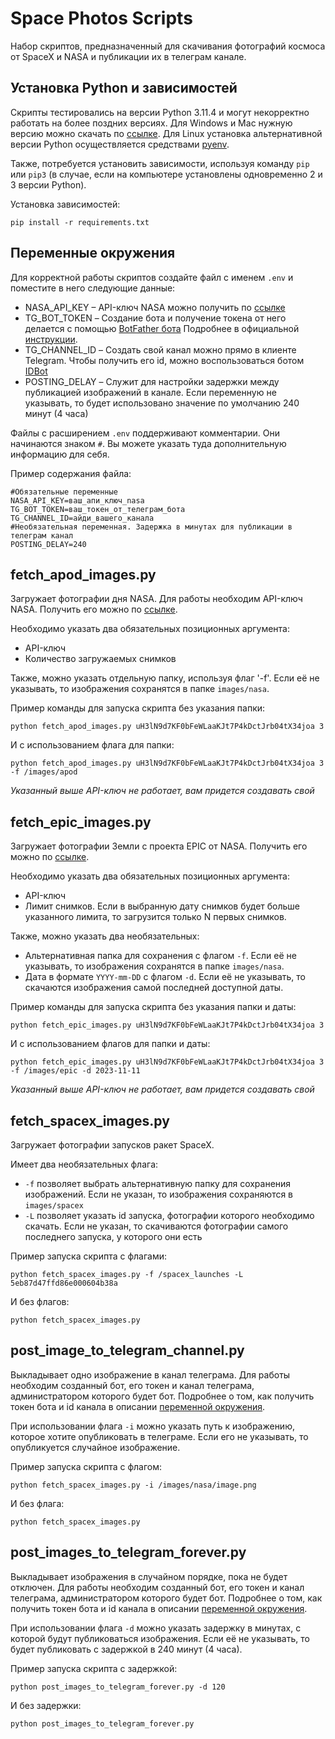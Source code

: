 # Space Photos Scripts
Набор скриптов, предназначенный для скачивания фотографий космоса от SpaceX и NASA и публикации их в телеграм канале.

## Установка Python и зависимостей

Скрипты тестировались на версии Python 3.11.4 и могут некорректно работать на более поздних версиях. 
Для Windows и Mac нужную версию можно скачать по [ссылке](https://www.python.org/downloads/release/python-3114/).
Для Linux установка альтернативной версии Python осуществляется средствами [pyenv](https://github.com/pyenv/pyenv).

Также, потребуется установить зависимости, используя команду `pip` или `pip3` (в случае, если на компьютере установлены одновременно 2 и 3 версии Python).

Установка зависимостей:

```
pip install -r requirements.txt
```

## Переменные окружения

Для корректной работы скриптов создайте файл с именем `.env` и поместите в него следующие данные:

* NASA_API_KEY – API-ключ NASA можно получить по [ссылке](https://api.nasa.gov/)
* TG_BOT_TOKEN – Создание бота и получение токена от него делается с помощью [BotFather бота](https://t.me/BotFather) Подробнее в официальной [инструкции](https://core.telegram.org/bots/tutorial#getting-ready).
* TG_CHANNEL_ID – Создать свой канал можно прямо в клиенте Telegram. Чтобы получить его id, можно воспользоваться ботом [IDBot](https://t.me/username_to_id_bot)
* POSTING_DELAY – Служит для настройки задержки между публикацией изображений в канале. Если переменную не указывать, то будет использовано значение по умолчанию 240 минут (4 часа)

Файлы с расширением `.env` поддерживают комментарии. Они начинаются знаком `#`. Вы можете указать туда дополнительную информацию для себя.

Пример содержания файла:

```
#Обязательные переменные
NASA_API_KEY=ваш_апи_ключ_nasa
TG_BOT_TOKEN=ваш_токен_от_телеграм_бота
TG_CHANNEL_ID=айди_вашего_канала
#Необязательная переменная. Задержка в минутах для публикации в телеграм канал
POSTING_DELAY=240
```

## fetch_apod_images.py
Загружает фотографии дня NASA. Для работы необходим API-ключ NASA. Получить его можно по [ссылке](https://api.nasa.gov/).

Необходимо указать два обязательных позиционных аргумента:
* API-ключ
* Количество загружаемых снимков

Также, можно указать отдельную папку, используя флаг '-f'. Если её не указывать, то изображения сохранятся в папке `images/nasa`.

Пример команды для запуска скрипта без указания папки:

```
python fetch_apod_images.py uH3lN9d7KF0bFeWLaaKJt7P4kDctJrb04tX34joa 3
```

И с использованием флага для папки:

```
python fetch_apod_images.py uH3lN9d7KF0bFeWLaaKJt7P4kDctJrb04tX34joa 3 -f /images/apod
```

_Указанный выше API-ключ не работает, вам придется создавать свой_ 


## fetch_epic_images.py
Загружает фотографии Земли с проекта EPIC от NASA. Получить его можно по [ссылке](https://api.nasa.gov/).

Необходимо указать два обязательных позиционных аргумента:
* API-ключ
* Лимит снимков. Если в выбранную дату снимков будет больше указанного лимита, то загрузится только N первых снимков.

Также, можно указать два необязательных:
* Альтернативная папка для сохранения с флагом `-f`. Если её не указывать, то изображения сохранятся в папке `images/nasa`.
* Дата в формате `YYYY-mm-DD` с флагом `-d`. Если её не указывать, то скачаются изображения самой последней доступной даты.

Пример команды для запуска скрипта без указания папки и даты:

```
python fetch_epic_images.py uH3lN9d7KF0bFeWLaaKJt7P4kDctJrb04tX34joa 3
```

И с использованием флагов для папки и даты:

```
python fetch_epic_images.py uH3lN9d7KF0bFeWLaaKJt7P4kDctJrb04tX34joa 3 -f /images/epic -d 2023-11-11
```

_Указанный выше API-ключ не работает, вам придется создавать свой_ 


## fetch_spacex_images.py
Загружает фотографии запусков ракет SpaceX.

Имеет два необязательных флага:
* `-f` позволяет выбрать альтернативную папку для сохранения изображений. Если не указан, то изображения сохраняются в `images/spacex`
* `-L` позволяет указать id запуска, фотографии которого необходимо скачать. Если не указан, то скачиваются фотографии самого последнего запуска, у которого они есть

Пример запуска скрипта с флагами:

```
python fetch_spacex_images.py -f /spacex_launches -L 5eb87d47ffd86e000604b38a
```
И без флагов:

```
python fetch_spacex_images.py
```

## post_image_to_telegram_channel.py
Выкладывает одно изображение в канал телеграма. Для работы необходим созданный бот, его токен и канал телеграма, администратором которого будет бот. Подробнее о том, как получить токен бота и id канала в описании [переменной окружения](#переменные-окружения).

При использовании флага `-i` можно указать путь к изображению, которое хотите опубликовать в телеграме. Если его не указывать, то опубликуется случайное изображение.

Пример запуска скрипта с флагом:

```
python fetch_spacex_images.py -i /images/nasa/image.png
```

И без флага:

```
python fetch_spacex_images.py
```

## post_images_to_telegram_forever.py
Выкладывает изображения в случайном порядке, пока не будет отключен. Для работы необходим созданный бот, его токен и канал телеграма, администратором которого будет бот. Подробнее о том, как получить токен бота и id канала в описании [переменной окружения](#переменные-окружения).

При использовании флага `-d` можно указать задержку в минутах, с которой будут публиковаться изображения. Если её не указывать, то будет публиковать с задержкой в 240 минут (4 часа).

Пример запуска скрипта с задержкой:

```
python post_images_to_telegram_forever.py -d 120
```

И без задержки:

```
python post_images_to_telegram_forever.py
```

